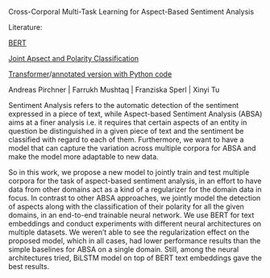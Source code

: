 Cross-Corporal Multi-Task Learning for Aspect-Based Sentiment Analysis

Literature:

[BERT](https://arxiv.org/abs/1810.04805)

[Joint Apsect and Polarity Classification](https://arxiv.org/abs/1808.09238)

[Transformer](https://arxiv.org/abs/1706.03762)/[annotated version with Python code](http://nlp.seas.harvard.edu/2018/04/03/attention.html)

Andreas Pirchner | Farrukh Mushtaq | Franziska Sperl | Xinyi Tu

Sentiment Analysis refers to the automatic detection of the sentiment expressed in a piece of text, while Aspect-based Sentiment Analysis (ABSA) aims at a finer analysis i.e. it requires that certain aspects of an entity in question be distinguished in a given piece of text and the sentiment be classified with regard to each of them. Furthermore, we want to have a model that can capture the variation across multiple corpora for ABSA and make the model more adaptable to new data.

So in this work, we propose a new model to jointly train and test multiple corpora for the task of aspect-based sentiment analysis, in an effort to have data from other domains act as a kind of a regularizer for the domain data in focus. In contrast to other ABSA approaches, we jointly model the detection of aspects along with the classification of their polarity for all the given domains, in an end-to-end trainable neural network. We use BERT for text embeddings and conduct experiments with different neural architectures on multiple datasets. We weren’t able to see the regularization effect on the proposed model, which in all cases, had lower performance results than the simple baselines for ABSA on a single domain. Still, among the neural architectures tried, BiLSTM model on top of BERT text embeddings gave the best results.
